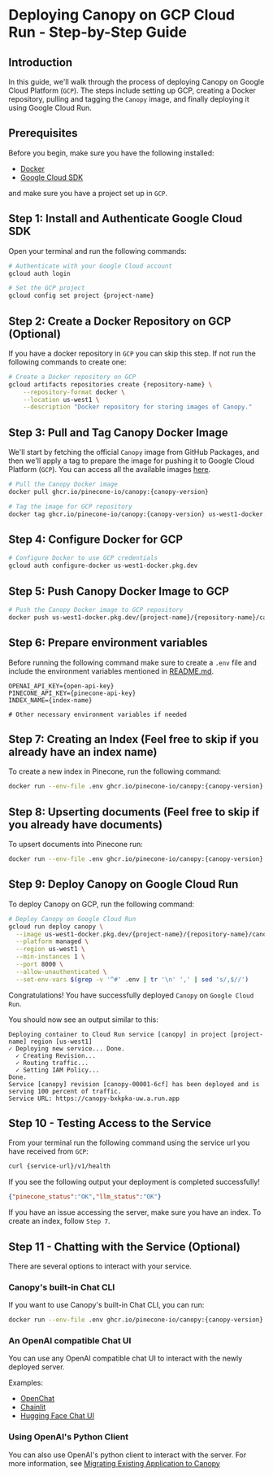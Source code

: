# Deploying Canopy on GCP Cloud Run - Step-by-Step Guide


## Introduction
In this guide, we'll walk through the process of deploying Canopy on Google Cloud Platform (`GCP`). 
The steps include setting up GCP, creating a Docker repository, pulling and tagging the `Canopy` image, and finally deploying it using Google Cloud Run.

## Prerequisites
Before you begin, make sure you have the following installed:

- [Docker](https://docs.docker.com/engine/install/)
- [Google Cloud SDK](https://cloud.google.com/sdk/docs/install)

and make sure you have a project set up in `GCP`.

## Step 1: Install and Authenticate Google Cloud SDK
Open your terminal and run the following commands:

```bash
# Authenticate with your Google Cloud account
gcloud auth login

# Set the GCP project
gcloud config set project {project-name}
```

## Step 2: Create a Docker Repository on GCP (Optional)
If you have a docker repository in `GCP` you can skip this step. If not run the following commands to create one:

```bash
# Create a Docker repository on GCP
gcloud artifacts repositories create {repository-name} \
    --repository-format docker \
    --location us-west1 \
    --description "Docker repository for storing images of Canopy."
```

## Step 3: Pull and Tag Canopy Docker Image
We'll start by fetching the official `Canopy` image from GitHub Packages, and then we'll apply a tag to prepare the image
for pushing it to Google Cloud Platform (`GCP`). You can access all the available images [here](https://github.com/pinecone-io/canopy/pkgs/container/canopy).

```bash
# Pull the Canopy Docker image
docker pull ghcr.io/pinecone-io/canopy:{canopy-version}

# Tag the image for GCP repository
docker tag ghcr.io/pinecone-io/canopy:{canopy-version} us-west1-docker.pkg.dev/{project-name}/{repository-name}/canopy:{canopy-version}
```

## Step 4: Configure Docker for GCP
```bash
# Configure Docker to use GCP credentials
gcloud auth configure-docker us-west1-docker.pkg.dev
```

## Step 5: Push Canopy Docker Image to GCP
```bash
# Push the Canopy Docker image to GCP repository
docker push us-west1-docker.pkg.dev/{project-name}/{repository-name}/canopy:{canopy-version}
```

## Step 6: Prepare environment variables
Before running the following command make sure to create a `.env` file and include the environment variables mentioned
in [README.md](https://github.com/pinecone-io/canopy/blob/main/README.md). 
```text
OPENAI_API_KEY={open-api-key}
PINECONE_API_KEY={pinecone-api-key}
INDEX_NAME={index-name}

# Other necessary environment variables if needed
```

## Step 7: Creating an Index (Feel free to skip if you already have an index name)

To create a new index in Pinecone, run the following command:

```bash
docker run --env-file .env ghcr.io/pinecone-io/canopy:{canopy-version} yes | canopy new
```

## Step 8: Upserting documents (Feel free to skip if you already have documents)

To upsert documents into Pinecone run:

```bash
docker run --env-file .env ghcr.io/pinecone-io/canopy:{canopy-version} yes | canopy upsert {parquet-file.parquet}
```

## Step 9: Deploy Canopy on Google Cloud Run

To deploy Canopy on GCP, run the following command:

```bash
# Deploy Canopy on Google Cloud Run
gcloud run deploy canopy \
  --image us-west1-docker.pkg.dev/{project-name}/{repository-name}/canopy:{canopy-version} \
  --platform managed \
  --region us-west1 \
  --min-instances 1 \
  --port 8000 \
  --allow-unauthenticated \
  --set-env-vars $(grep -v '^#' .env | tr '\n' ',' | sed 's/,$//')
```

Congratulations! You have successfully deployed `Canopy` on `Google Cloud Run`. 

You should now see an output similar to this:

    Deploying container to Cloud Run service [canopy] in project [project-name] region [us-west1]
    ✓ Deploying new service... Done.
      ✓ Creating Revision...
      ✓ Routing traffic...
      ✓ Setting IAM Policy...
    Done.
    Service [canopy] revision [canopy-00001-6cf] has been deployed and is serving 100 percent of traffic.
    Service URL: https://canopy-bxkpka-uw.a.run.app

## Step 10 - Testing Access to the Service
From your terminal run the following command using the service url you have received from `GCP`:

```bash
curl {service-url}/v1/health
```

If you see the following output your deployment is completed successfully!

```json
{"pinecone_status":"OK","llm_status":"OK"}
```

If you have an issue accessing the server, make sure you have an index. To create an index, follow `Step 7`.

## Step 11 - Chatting with the Service (Optional)
There are several options to interact with your service.

### Canopy's built-in Chat CLI
If you want to use Canopy's built-in Chat CLI, you can run:
```bash
docker run --env-file .env ghcr.io/pinecone-io/canopy:{canopy-version} canopy chat
```
### An OpenAI compatible Chat UI
You can use any OpenAI compatible chat UI to interact with the newly deployed server. 

Examples:
 - [OpenChat](https://github.com/imoneoi/openchat-ui)
 - [Chainlit](https://docs.chainlit.io/get-started/overview)
 - [Hugging Face Chat UI](https://huggingface.co/spaces/huggingchat/chat-ui/blob/main/README.md)

### Using OpenAI's Python Client
You can also use OpenAI's python client to interact with the server. For more information, see
 [Migrating Existing Application to Canopy](https://github.com/pinecone-io/canopy?tab=readme-ov-file#migrating-an-existing-openai-application-to-canopy)
 






